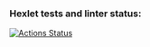 ### Hexlet tests and linter status:
[![Actions Status](https://github.com/BeerLock/qa-engineer-project-85/workflows/hexlet-check/badge.svg)](https://github.com/BeerLock/qa-engineer-project-85/actions)